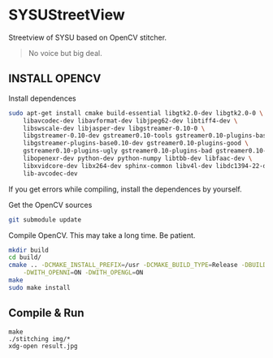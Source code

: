 SYSUStreetView
==============

Streetview of SYSU based on OpenCV stitcher.

> No voice but big deal.

## INSTALL OPENCV

Install dependences

```bash
sudo apt-get install cmake build-essential libgtk2.0-dev libgtk2.0-0 \
    libavcodec-dev libavformat-dev libjpeg62-dev libtiff4-dev \
    libswscale-dev libjasper-dev libgstreamer-0.10-0 \
    libgstreamer-0.10-dev gstreamer0.10-tools gstreamer0.10-plugins-base \
    libgstreamer-plugins-base0.10-dev gstreamer0.10-plugins-good \
    gstreamer0.10-plugins-ugly gstreamer0.10-plugins-bad gstreamer0.10-ffmpeg \
    libopenexr-dev python-dev python-numpy libtbb-dev libfaac-dev \
    libxvidcore-dev libx264-dev sphinx-common libv4l-dev libdc1394-22-dev \
    lib-avcodec-dev 
```

If you get errors while compiling, install the dependences by yourself.

Get the OpenCV sources

```bash
git submodule update
```

Compile OpenCV. This may take a long time. Be patient.

```bash
mkdir build
cd build/
cmake .. -DCMAKE_INSTALL_PREFIX=/usr -DCMAKE_BUILD_TYPE=Release -DBUILD_EXAMPLES=ON \
    -DWITH_OPENNI=ON -DWITH_OPENGL=ON
make
sudo make install
```

## Compile & Run
```
make
./stitching img/*
xdg-open result.jpg
```
